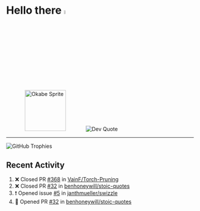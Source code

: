 # Hello there <img src="https://media.giphy.com/media/hvRJCLFzcasrR4ia7z/giphy.gif" width="5%">
<p>
  <img src="https://static.wikia.nocookie.net/umineko/images/2/2a/Okabe1_mei_battle.png" alt="Okabe Sprite" width="110" hspace="50">
  <img src="https://quotes-github-readme.vercel.app/api?type=vertical&theme=tokyonight" alt="Dev Quote"/>
</p>

---


<img src="https://github-profile-trophy.vercel.app/?username=janthmueller&rank=-C,-?&theme=tokyonight&no-frame=true&margin-w=5&margin-h=5" alt="GitHub Trophies" />



<h2>Recent Activity</h2>

<!--START_SECTION:activity-->
1. ❌ Closed PR [#368](https://github.com/VainF/Torch-Pruning/pull/368) in [VainF/Torch-Pruning](https://github.com/VainF/Torch-Pruning)
2. ❌ Closed PR [#32](https://github.com/benhoneywill/stoic-quotes/pull/32) in [benhoneywill/stoic-quotes](https://github.com/benhoneywill/stoic-quotes)
3. ❗ Opened issue [#5](https://github.com/janthmueller/swizzle/issues/5) in [janthmueller/swizzle](https://github.com/janthmueller/swizzle)
4. 💪 Opened PR [#32](https://github.com/benhoneywill/stoic-quotes/pull/32) in [benhoneywill/stoic-quotes](https://github.com/benhoneywill/stoic-quotes)
<!--END_SECTION:activity-->
